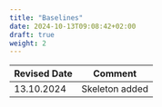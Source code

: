 ```yaml
---
title: "Baselines"
date: 2024-10-13T09:08:42+02:00
draft: true
weight: 2
---
```


| Revised Date | Comment |
| ------------ | ------- |
| 13.10.2024   | Skeleton added | 